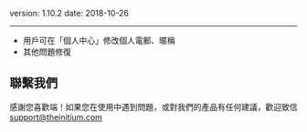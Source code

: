 version: 1.10.2
date: 2018-10-26

---

- 用戶可在「個人中心」修改個人電郵、暱稱
- 其他問題修復

## 聯繫我們

感謝您喜歡端！如果您在使用中遇到問題，或對我們的產品有任何建議，歡迎致信 [support@theinitium.com](mailto:support@theinitium.com)